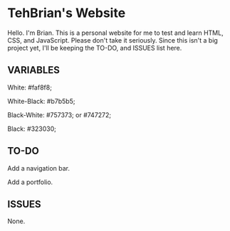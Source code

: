 TehBrian's Website
=

Hello. I'm Brian. This is a personal website for me to test and learn HTML, CSS, and JavaScript.
Please don't take it seriously. Since this isn't a big project yet, I'll be keeping the TO-DO, and ISSUES list here.

VARIABLES
-

White: #faf8f8;

White-Black: #b7b5b5;

Black-White: #757373; or #747272;

Black: #323030;

TO-DO
-

Add a navigation bar.

Add a portfolio.

ISSUES
-

None.
